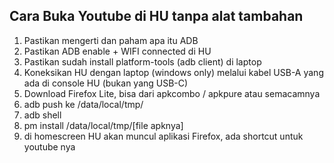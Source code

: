 ## Cara Buka Youtube di HU tanpa alat tambahan

1. Pastikan mengerti dan paham apa itu ADB
2. Pastikan ADB enable + WIFI connected di HU
3. Pastikan sudah install platform-tools (adb client) di laptop
4. Koneksikan HU dengan laptop (windows only) melalui kabel USB-A yang ada di console HU (bukan yang USB-C)
5. Download Firefox Lite, bisa dari apkcombo / apkpure atau semacamnya
6. adb push ke /data/local/tmp/ 
7. adb shell
8. pm install /data/local/tmp/[file apknya]
9. di homescreen HU akan muncul aplikasi Firefox, ada shortcut untuk youtube nya
